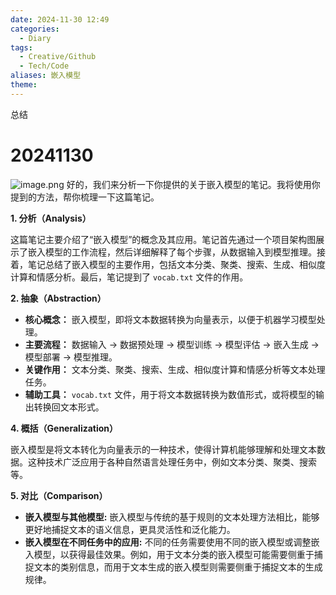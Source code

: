 ```yaml
---
date: 2024-11-30 12:49
categories:
  - Diary
tags:
  - Creative/Github
  - Tech/Code
aliases: 嵌入模型
theme:
---
```

总结
<!--more-->
# 20241130
![image.png](https://cdn.jsdelivr.net/gh/duanbiao2000/BlogGallery@main/picture/20241130133801.png)
好的，我们来分析一下你提供的关于嵌入模型的笔记。我将使用你提到的方法，帮你梳理一下这篇笔记。

**1. 分析（Analysis）**

这篇笔记主要介绍了“嵌入模型”的概念及其应用。笔记首先通过一个项目架构图展示了嵌入模型的工作流程，然后详细解释了每个步骤，从数据输入到模型推理。接着，笔记总结了嵌入模型的主要作用，包括文本分类、聚类、搜索、生成、相似度计算和情感分析。最后，笔记提到了 `vocab.txt` 文件的作用。

**2. 抽象（Abstraction）**

*   **核心概念：** 嵌入模型，即将文本数据转换为向量表示，以便于机器学习模型处理。
*   **主要流程：** 数据输入 -> 数据预处理 -> 模型训练 -> 模型评估 -> 嵌入生成 -> 模型部署 -> 模型推理。
*   **关键作用：** 文本分类、聚类、搜索、生成、相似度计算和情感分析等文本处理任务。
*   **辅助工具：** `vocab.txt` 文件，用于将文本数据转换为数值形式，或将模型的输出转换回文本形式。

**4. 概括（Generalization）**

嵌入模型是将文本转化为向量表示的一种技术，使得计算机能够理解和处理文本数据。这种技术广泛应用于各种自然语言处理任务中，例如文本分类、聚类、搜索等。

**5. 对比（Comparison）**

*   **嵌入模型与其他模型:** 嵌入模型与传统的基于规则的文本处理方法相比，能够更好地捕捉文本的语义信息，更具灵活性和泛化能力。
*   **嵌入模型在不同任务中的应用:** 不同的任务需要使用不同的嵌入模型或调整嵌入模型，以获得最佳效果。例如，用于文本分类的嵌入模型可能需要侧重于捕捉文本的类别信息，而用于文本生成的嵌入模型则需要侧重于捕捉文本的生成规律。

